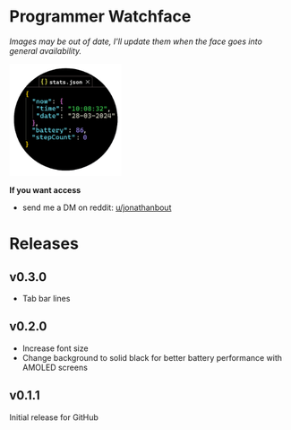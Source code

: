 # Programmer Watchface
_Images may be out of date, I'll update them when the face goes into general availability._

<img src="images/screenshot.png" width=200 height=200 />

**If you want access**
- send me a DM on reddit: [u/jonathanbout](https://www.reddit.com/user/JonathanBout/)

# Releases

## v0.3.0
- Tab bar lines

## v0.2.0
- Increase font size
- Change background to solid black for better battery performance with AMOLED screens

## v0.1.1
Initial release for GitHub
